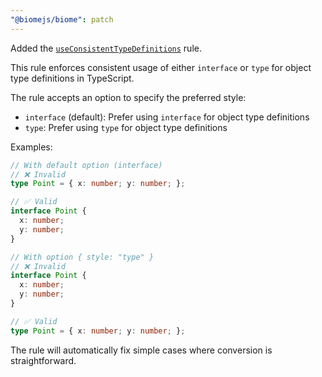 ```yaml
---
"@biomejs/biome": patch
---
```


Added the [`useConsistentTypeDefinitions`](https://biomejs.dev/rules/use-consistent-type-definitions) rule.

This rule enforces consistent usage of either `interface` or `type` for object type definitions in TypeScript.

The rule accepts an option to specify the preferred style:
- `interface` (default): Prefer using `interface` for object type definitions
- `type`: Prefer using `type` for object type definitions

Examples:

```ts
// With default option (interface)
// ❌ Invalid
type Point = { x: number; y: number; };

// ✅ Valid  
interface Point {
  x: number;
  y: number;
}

// With option { style: "type" }
// ❌ Invalid
interface Point {
  x: number;
  y: number;
}

// ✅ Valid
type Point = { x: number; y: number; };
```

The rule will automatically fix simple cases where conversion is straightforward.

